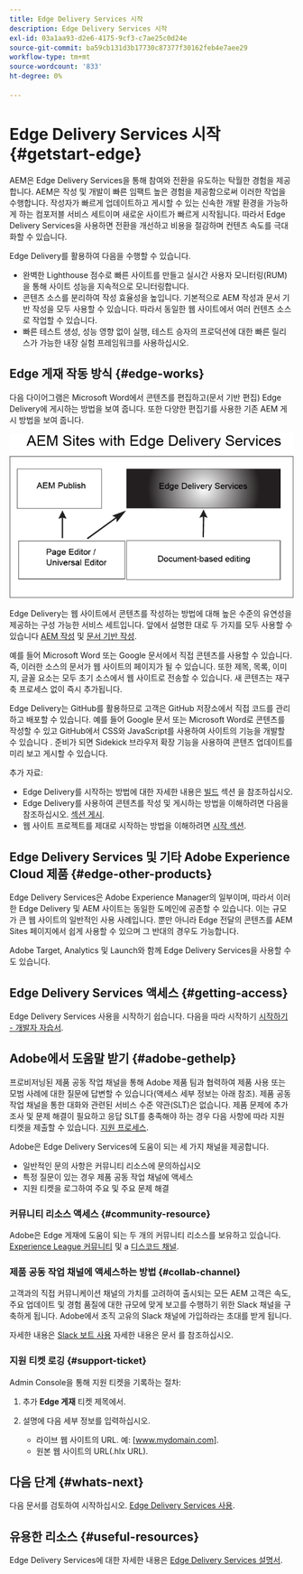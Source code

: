 ```yaml
---
title: Edge Delivery Services 시작
description: Edge Delivery Services 시작
exl-id: 03a1aa93-d2e6-4175-9cf3-c7ae25c0d24e
source-git-commit: ba59cb131d3b17730c87377f30162feb4e7aee29
workflow-type: tm+mt
source-wordcount: '833'
ht-degree: 0%

---
```


# Edge Delivery Services 시작 {#getstart-edge}

AEM은 Edge Delivery Services을 통해 참여와 전환을 유도하는 탁월한 경험을 제공합니다. AEM은 작성 및 개발이 빠른 임팩트 높은 경험을 제공함으로써 이러한 작업을 수행합니다. 작성자가 빠르게 업데이트하고 게시할 수 있는 신속한 개발 환경을 가능하게 하는 컴포저블 서비스 세트이며 새로운 사이트가 빠르게 시작됩니다. 따라서 Edge Delivery Services을 사용하면 전환을 개선하고 비용을 절감하며 컨텐츠 속도를 극대화할 수 있습니다.

Edge Delivery를 활용하여 다음을 수행할 수 있습니다.

* 완벽한 Lighthouse 점수로 빠른 사이트를 만들고 실시간 사용자 모니터링(RUM)을 통해 사이트 성능을 지속적으로 모니터링합니다.
* 콘텐츠 소스를 분리하여 작성 효율성을 높입니다. 기본적으로 AEM 작성과 문서 기반 작성을 모두 사용할 수 있습니다. 따라서 동일한 웹 사이트에서 여러 컨텐츠 소스로 작업할 수 있습니다.
* 빠른 테스트 생성, 성능 영향 없이 실행, 테스트 승자의 프로덕션에 대한 빠른 릴리스가 가능한 내장 실험 프레임워크를 사용하십시오.

## Edge 게재 작동 방식 {#edge-works}

다음 다이어그램은 Microsoft Word에서 콘텐츠를 편집하고(문서 기반 편집) Edge Delivery에 게시하는 방법을 보여 줍니다. 또한 다양한 편집기를 사용한 기존 AEM 게시 방법을 보여 줍니다.

![Edge 전달 아키텍처](assets/edgedelivery.png)

Edge Delivery는 웹 사이트에서 콘텐츠를 작성하는 방법에 대해 높은 수준의 유연성을 제공하는 구성 가능한 서비스 세트입니다. 앞에서 설명한 대로 두 가지를 모두 사용할 수 있습니다 [AEM 작성](https://experienceleague.adobe.com/docs/experience-manager-cloud-service/content/sites/authoring/getting-started/concepts.html) 및 [문서 기반 작성](https://www.hlx.live/docs/authoring).

예를 들어 Microsoft Word 또는 Google 문서에서 직접 콘텐츠를 사용할 수 있습니다. 즉, 이러한 소스의 문서가 웹 사이트의 페이지가 될 수 있습니다. 또한 제목, 목록, 이미지, 글꼴 요소는 모두 초기 소스에서 웹 사이트로 전송할 수 있습니다. 새 콘텐츠는 재구축 프로세스 없이 즉시 추가됩니다.

Edge Delivery는 GitHub를 활용하므로 고객은 GitHub 저장소에서 직접 코드를 관리하고 배포할 수 있습니다. 예를 들어 Google 문서 또는 Microsoft Word로 콘텐츠를 작성할 수 있고 GitHub에서 CSS와 JavaScript를 사용하여 사이트의 기능을 개발할 수 있습니다 . 준비가 되면 Sidekick 브라우저 확장 기능을 사용하여 콘텐츠 업데이트를 미리 보고 게시할 수 있습니다.

추가 자료:

* Edge Delivery를 시작하는 방법에 대한 자세한 내용은 [빌드](https://www.hlx.live/docs/#build) 섹션 을 참조하십시오.
* Edge Delivery를 사용하여 콘텐츠를 작성 및 게시하는 방법을 이해하려면 다음을 참조하십시오. [섹션 게시](https://www.hlx.live/docs/authoring).
* 웹 사이트 프로젝트를 제대로 시작하는 방법을 이해하려면 [시작 섹션](https://www.hlx.live/docs/#launch).

## Edge Delivery Services 및 기타 Adobe Experience Cloud 제품 {#edge-other-products}

Edge Delivery Services은 Adobe Experience Manager의 일부이며, 따라서 이러한 Edge Delivery 및 AEM 사이트는 동일한 도메인에 공존할 수 있습니다. 이는 규모가 큰 웹 사이트의 일반적인 사용 사례입니다. 뿐만 아니라 Edge 전달의 콘텐츠를 AEM Sites 페이지에서 쉽게 사용할 수 있으며 그 반대의 경우도 가능합니다.

Adobe Target, Analytics 및 Launch와 함께 Edge Delivery Services을 사용할 수도 있습니다.

## Edge Delivery Services 액세스 {#getting-access}

Edge Delivery Services 사용을 시작하기 쉽습니다. 다음을 따라 시작하기 [시작하기 - 개발자 자습서](https://www.hlx.live/developer/tutorial).

## Adobe에서 도움말 받기 {#adobe-gethelp}

프로비저닝된 제품 공동 작업 채널을 통해 Adobe 제품 팀과 협력하여 제품 사용 또는 모범 사례에 대한 질문에 답변할 수 있습니다(액세스 세부 정보는 아래 참조). 제품 공동 작업 채널을 통한 대화와 관련된 서비스 수준 약관(SLT)은 없습니다. 제품 문제에 추가 조사 및 문제 해결이 필요하고 응답 SLT를 충족해야 하는 경우 다음 사항에 따라 지원 티켓을 제출할 수 있습니다. [지원 프로세스](https://experienceleague.adobe.com/?lang=en&amp;support-tab=home#support).

Adobe은 Edge Delivery Services에 도움이 되는 세 가지 채널을 제공합니다.

* 일반적인 문의 사항은 커뮤니티 리소스에 문의하십시오
* 특정 질문이 있는 경우 제품 공동 작업 채널에 액세스
* 지원 티켓을 로그하여 주요 및 주요 문제 해결

### 커뮤니티 리소스 액세스 {#community-resource}

Adobe은 Edge 게재에 도움이 되는 두 개의 커뮤니티 리소스를 보유하고 있습니다. [Experience League 커뮤니티](https://adobe.ly/3Q6kTKl) 및 a [디스코드 채널](https://discord.gg/YFTKQK8M).

### 제품 공동 작업 채널에 액세스하는 방법 {#collab-channel}

고객과의 직접 커뮤니케이션 채널의 가치를 고려하여 출시되는 모든 AEM 고객은 속도, 주요 업데이트 및 경험 품질에 대한 규모에 맞게 보고를 수행하기 위한 Slack 채널을 구축하게 됩니다. Adobe에서 조직 고유의 Slack 채널에 가입하라는 초대를 받게 됩니다.

자세한 내용은 [Slack 보트 사용](https://www.hlx.live/docs/slack) 자세한 내용은 문서 를 참조하십시오.

### 지원 티켓 로깅 {#support-ticket}

Admin Console을 통해 지원 티켓을 기록하는 절차:

1. 추가 **Edge 게재** 티켓 제목에서.
2. 설명에 다음 세부 정보를 입력하십시오.

   * 라이브 웹 사이트의 URL. 예: [www.mydomain.com].
   * 원본 웹 사이트의 URL(.hlx URL).

## 다음 단계 {#whats-next}

다음 문서를 검토하여 시작하십시오. [Edge Delivery Services 사용](/help/edge/using.md).

## 유용한 리소스 {#useful-resources}

Edge Delivery Services에 대한 자세한 내용은 [Edge Delivery Services 설명서](https://www.hlx.live/docs/).
